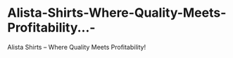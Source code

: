 # Alista-Shirts-Where-Quality-Meets-Profitability...-
Alista Shirts – Where Quality Meets Profitability!

